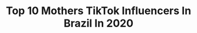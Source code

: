 ---
title: Top 10 Mothers TikTok Influencers In Brazil In 2020
description: >-
  Find top mothers TikTok influencers in Brazil in 2020. Most popular hashtags: #mother #music #dueto #coronavirus.
platform: TikTok
profiles:
  - username: "drikamarinhoof"
    fullname: >-
      Drika Marinho
    location: "Brazil"
    followers: 56086
    engagement: 931
    commentsToLikes: 0.021043
    id: ck8vypxm2uomc0j78al4wye7d
    verified: false
    hashtags: "#coronatime, #reagir, #powercouple, #tiktokdanceduet"
  - username: "felipecastromelo"
    fullname: >-
      Felipe Castro Melo
    location: "Brazil"
    followers: 29228
    engagement: 2840
    commentsToLikes: 0.148062
    id: ckahwm62frjqn0i78rmy24kyt
    verified: false
    hashtags: "#horse, #father, #enem, #enemtiktok"
  - username: "leticiafabbri"
    fullname: >-
      leticiafabbri
    location: "Brazil"
    followers: 5076
    engagement: 574
    commentsToLikes: 0.028525
    id: ck8f7mw5n32d40j78t1h44vae
    verified: false
    hashtags: "#amputee, #duet, #time, #dance"
  - username: "cris.urias"
    fullname: >-
      Cristian Urias
    location: "Brazil"
    followers: 7008
    engagement: 1554
    commentsToLikes: 0.201652
    id: ckacrfnmg59ep0i78l2i1bdk1
    verified: false
    hashtags: "#bono, #preguicinha, #china, #sandyejunior"
  - username: "guicapivara_"
    fullname: >-
      Guicapivara
    location: "Brazil"
    followers: 2333292
    engagement: 2685
    commentsToLikes: 0.014298
    id: ck81qzwfqlax60j78fvgfttmy
    verified: true
    hashtags: "#tiktokdiy, #crayons, #watermelon, #glitter"
  - username: "ju4np137r0"
    fullname: >-
      P137r0
    location: "Brazil"
    followers: 57456
    engagement: 2254
    commentsToLikes: 0.063892
    id: cka0jztw4kfoq0i78qufsvm3a
    verified: false
    hashtags: "#starwars, #comedy, #repost, #girls"
  - username: "darthjaq_"
    fullname: >-
      JAQ
    location: "Brazil"
    followers: 22415
    engagement: 1832
    commentsToLikes: 0.060180
    id: ckacws8ijtwvz0i784loodfqa
    verified: false
    hashtags: "#coronavirus, #duetodublagem, #barneystinston, #heterotop"
  - username: "laurinhau"
    fullname: >-
      Laura Viggiano
    location: "Brazil"
    followers: 212044
    engagement: 3722
    commentsToLikes: 0.020459
    id: ck8seualklh190j78s2c0q441
    verified: false
    hashtags: "#comedia, #mood, #smile, #clothes"
  - username: "jonfaria2"
    fullname: >-
      Jon Faria
    location: "Brazil"
    followers: 105798
    engagement: 1369
    commentsToLikes: 0.068944
    id: ck8scwar4d2980j78ysljyasm
    verified: false
    hashtags: "#thankyou, #ilustrator, #primaman, #atordenovela"
  - username: "shinigami_002"
    fullname: >-
      •Shinigami•
    location: "Brazil"
    followers: 35143
    engagement: 2298
    commentsToLikes: 0.020330
    id: ck9r3vg6js2z80j78c1hqn48j
    verified: false
    hashtags: "#tetsuroukuroo, #personagem, #pov, #mother"
---